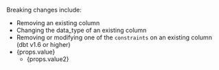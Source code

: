 Breaking changes include:

- Removing an existing column
- Changing the data_type of an existing column
- Removing or modifying one of the `constraints` on an existing column (dbt v1.6 or higher)
- {props.value}
  - {props.value2}
